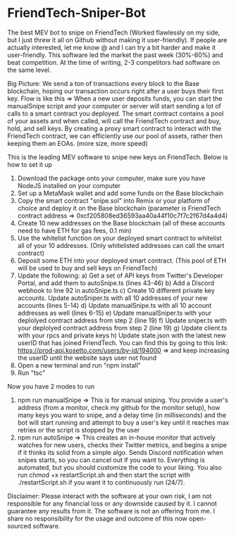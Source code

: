 # FriendTech-Sniper-Bot
The best MEV bot to snipe on FriendTech (Worked flawlessly on my side, but I just threw it all on Github without making it user-friendly). If people are actually interested, let me know @ and I can try a bit harder and make it user-friendly. This software led the market the past week (30%-60%) and beat competition. At the time of writing, 2-3 competitors had software on the same level.

Big Picture: We send a ton of transactions every block to the Base blockchain, hoping our transaction occurs right after a user buys their first key.
Flow is like this => When a new user deposits funds, you can start the manualSnipe script and your computer or server will start sending a lot of calls to a smart contract you deployed. The smart contract contains a pool of your assets and when called, will call the FriendTech contract and buy, hold, and sell keys. By creating a proxy smart contract to interact with the FriendTech contract, we can efficiently use our pool of assets, rather then keeping them an EOAs. (more size, more speed)

This is the leading MEV software to snipe new keys on FriendTech. Below is how to set it up

1) Download the package onto your computer, make sure you have NodeJS installed on your computer
2) Set up a MetaMask wallet and add some funds on the Base blockchain
3) Copy the smart contract "snipe.sol" into Remix or your platform of choice and deploy it on the Base blockchain (parameter is FriendTech contract address => 0xcf205808ed36593aa40a44f10c7f7c2f67d4a4d4)
4) Create 10 new addresses on the Base blockchain (all of these accounts need to have ETH for gas fees, 0.1 min)
5) Use the whitelist function on your deployed smart contract to whitelist all of your 10 addresses. (Only whitelisted addresses can call the smart contract)
6) Deposit some ETH into your deployed smart contract. (This pool of ETH will be used to buy and sell keys on FriendTech)
7) Update the following:
   a) Get a set of API keys from Twitter's Developer Portal, and add them to autoSnipe.ts (lines 43-46)
   b) Add a Discord webhook to line 92 in autoSnipe.ts
   c) Create 10 different private key accounts. Update autoSniper.ts with all 10 addresses of your new accounts (lines 5-14)
   d) Update manualSnipe.ts with all 10 account addresses as well (lines 6-15)
   e) Update manualSniper.ts with your deplolyed contract address from step 2 (line 19)
   f) Update sniper.ts with your deplolyed contract address from step 2 (line 19)
   g) Update client.ts with your rpcs and private keys
   h) Update state.json with the latest new userID that has joined FriendTech. You can find this by going to this link:
      https://prod-api.kosetto.com/users/by-id/194000 => and keep increasing the userID until the website says user not found
8) Open a new terminal and run "npm install"
9) Run "tsc"

Now you have 2 modes to run 
1) npm run manualSnipe => This is for manual sniping. You provide a user's address (from a monitor, check my github for the monitor setup), how many keys you want to snipe, and a delay time (in milliseconds) and the bot will start running and attempt to buy a user's key until it reaches max retries or the script is stopped by the user
2) npm run autoSnipe => This creates an in-house monitor that actively watches for new users, checks their Twitter metrics, and begins a snipe if it thinks its solid from a simple algo. Sends Discord notification when snipes starts, so you can cancel out if you want to. Everything is automated, but you should customize the code to your liking. You also run chmod +x restartScript.sh and then start the script with ./restartScript.sh if you want it to continuously run (24/7).


Disclaimer: Please interact with the software at your own risk, I am not responsible for any financial loss or any downside caused by it. I cannot guarantee any results from it. The software is not an offering from me. I share no responsibility for the usage and outcome of this now open-sourced software.
